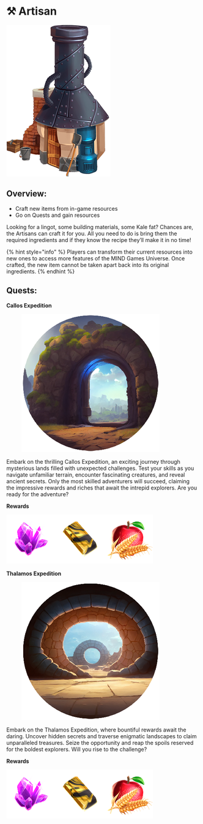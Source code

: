 # ⚒ Artisan

![](../../../.gitbook/assets/Artisan.png)

## Overview:&#x20;

* Craft new items from in-game resources
* Go on Quests and gain resources

Looking for a lingot, some building materials, some Kale fat? Chances are, the Artisans can craft it for you. All you need to do is bring them the required ingredients and if they know the recipe they’ll make it in no time!&#x20;

{% hint style="info" %}
Players can transform their current resources into new ones to access more features of the MIND Games Universe. Once crafted, the new item cannot be taken apart back into its original ingredients.
{% endhint %}

## Quests:



**Callos Expedition**

<figure><img src="../../../.gitbook/assets/Quest2.png" alt=""><figcaption></figcaption></figure>



Embark on the thrilling Callos Expedition, an exciting journey through mysterious lands filled with unexpected challenges. Test your skills as you navigate unfamiliar terrain, encounter fascinating creatures, and reveal ancient secrets. Only the most skilled adventurers will succeed, claiming the impressive rewards and riches that await the intrepid explorers. Are you ready for the adventure?



**Rewards**&#x20;

![](<../../../.gitbook/assets/Gem (3).png>)![](<../../../.gitbook/assets/AUR (3).png>)![](<../../../.gitbook/assets/Food (5).png>)





**Thalamos Expedition**

<figure><img src="../../../.gitbook/assets/Quest1.png" alt=""><figcaption></figcaption></figure>

Embark on the Thalamos Expedition, where bountiful rewards await the daring. Uncover hidden secrets and traverse enigmatic landscapes to claim unparalleled treasures. Seize the opportunity and reap the spoils reserved for the boldest explorers. Will you rise to the challenge?



**Rewards**&#x20;

![](<../../../.gitbook/assets/Gem (3).png>)![](<../../../.gitbook/assets/AUR (3).png>)![](<../../../.gitbook/assets/Food (5).png>)
